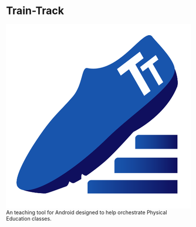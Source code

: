 # Train-Track
![Train Track Logo](https://github.com/jam0ra/Train-Track/blob/master/app/src/main/res/mipmap-xxxhdpi/logo.png?raw=true)
An teaching tool for Android designed to help orchestrate Physical Education classes.
